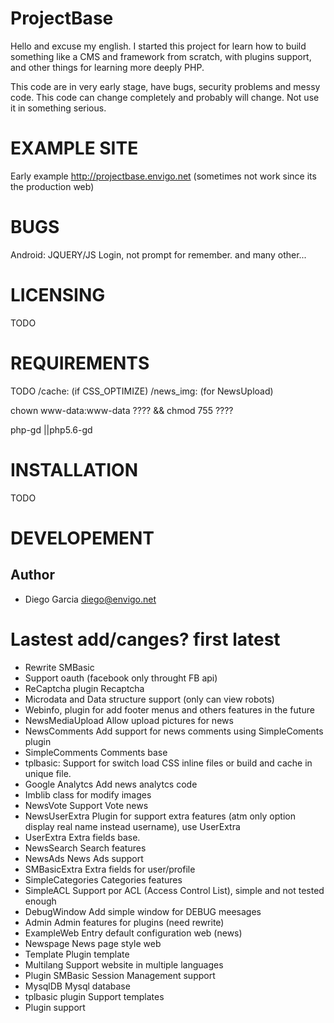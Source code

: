
ProjectBase 
===========
Hello and excuse my english.
I started this project for learn how to build something like a CMS and framework from scratch, with plugins support, and other things for learning
more deeply PHP.

This code are in very early stage, have bugs, security problems and messy code. This code can change completely and probably will change. Not use it in
something serious.

EXAMPLE SITE
============
Early example  http://projectbase.envigo.net (sometimes not work since its the production web)

BUGS
=========
Android: JQUERY/JS Login, not prompt for remember.
and many other...

LICENSING
=========
TODO

REQUIREMENTS
============
TODO
/cache: (if CSS_OPTIMIZE)
/news_img: (for NewsUpload)

chown www-data:www-data ???? && chmod 755 ????

php-gd ||php5.6-gd

INSTALLATION
============
TODO

DEVELOPEMENT
============

Author
------

* Diego Garcia <diego@envigo.net>

Lastest add/canges? first latest
================================
* Rewrite SMBasic
* Support oauth (facebook only throught FB api)
* ReCaptcha plugin
    Recaptcha
* Microdata and Data structure support (only can view robots)
* Webinfo, plugin for add footer menus and others features in the future
* NewsMediaUpload
    Allow upload pictures for news
* NewsComments
    Add support for news comments using SimpleComents plugin
* SimpleComments 
    Comments base
* tplbasic: Support for switch load CSS inline files or build and cache in unique file.
* Google Analytcs
    Add news analytcs code 
* Imblib
    class for modify images
* NewsVote
    Support Vote news
* NewsUserExtra
    Plugin for support extra features (atm only option display real name instead username), use UserExtra
* UserExtra 
    Extra fields base.
* NewsSearch
    Search features
* NewsAds
    News Ads support 
* SMBasicExtra
    Extra fields for user/profile
* SimpleCategories
    Categories features
* SimpleACL
    Support por ACL (Access Control List), simple and not tested enough
* DebugWindow
    Add simple window for DEBUG meesages
* Admin
    Admin features for plugins (need rewrite)
* ExampleWeb
    Entry default configuration web (news)
* Newspage
    News page style web
* Template 
    Plugin template
* Multilang
    Support website in multiple languages
* Plugin SMBasic
    Session Management support
* MysqlDB
    Mysql database 
*  tplbasic plugin
    Support templates
* Plugin support